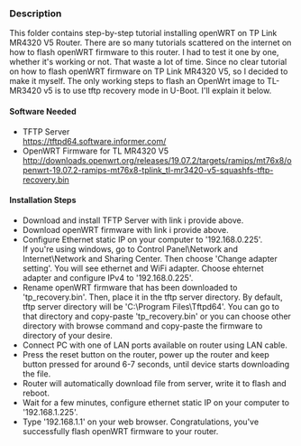 ### Description
This folder contains step-by-step tutorial installing openWRT on TP Link MR4320 V5 Router. There are so many tutorials scattered on the internet on how to flash openWRT firmware to this router. I had to test it one by one, whether it's working or not. That waste a lot of time. Since no clear tutorial on how to flash openWRT firmware on TP Link MR4320 V5, so I decided to make it myself. The only working steps to flash an OpenWrt image to TL-MR3420 v5 is to use tftp recovery mode in U-Boot. I'll explain it below.

#### Software Needed
* TFTP Server <br>
https://tftpd64.software.informer.com/
* OpenWRT Firmware for TL MR4320 V5<br>
http://downloads.openwrt.org/releases/19.07.2/targets/ramips/mt76x8/openwrt-19.07.2-ramips-mt76x8-tplink_tl-mr3420-v5-squashfs-tftp-recovery.bin

#### Installation Steps
* Download and install TFTP Server with link i provide above.
* Download openWRT firmware with link i provide above.
* Configure Ethernet static IP on your computer to '192.168.0.225'.<br>
If you're using windows, go to Control Panel\Network and Internet\Network and Sharing Center. Then choose 'Change adapter setting'. You will see ethernet and WiFi adapter. Choose ehternet adapter and configure IPv4 to '192.168.0.225'.
* Rename openWRT firmware that has been downloaded to 'tp_recovery.bin'. Then, place it in the tftp server directory. By default, tftp server directory will be 'C:\Program Files\Tftpd64'. You can go to that directory and copy-paste 'tp_recovery.bin' or you can choose other directory with browse command and copy-paste the firmware to directory of your desire.
* Connect PC with one of LAN ports available on router using LAN cable.
* Press the reset button on the router, power up the router and keep button pressed for around 6-7 seconds, until device starts downloading the file.
* Router will automatically download file from server, write it to flash and reboot.
* Wait for a few minutes, configure ethernet static IP on your computer to '192.168.1.225'.
* Type '192.168.1.1' on your web browser. Congratulations, you've successfully flash openWRT firmware to your router.